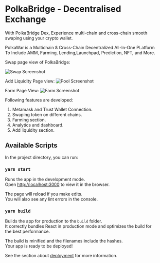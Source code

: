 # PolkaBridge - Decentralised Exchange

With PolkaBridge Dex, Experience multi-chain and cross-chain smooth swaping using your crypto wallet.

PolkaWar is a Multichain & Cross-Chain Decentralized All-In-One PLatform To Include AMM, Farming, Lending,Launchpad, Prediction, NFT, and More.

Swap page view of PolkaBridge:

![Swap Screenshot](dex.png)

Add Liquidity Page view:
![Pool Screenshot](pool.png)

Farm Page View:
![Farm Screenshot](farm.png)

Following features are developed:

1. Metamask and Trust Wallet Connection.
2. Swaping token on different chains.
3. Farming section.
4. Analytics and dashboard.
5. Add liquidity section.

## Available Scripts

In the project directory, you can run:

### `yarn start`

Runs the app in the development mode.\
Open [http://localhost:3000](http://localhost:3000) to view it in the browser.

The page will reload if you make edits.\
You will also see any lint errors in the console.

### `yarn build`

Builds the app for production to the `build` folder.\
It correctly bundles React in production mode and optimizes the build for the best performance.

The build is minified and the filenames include the hashes.\
Your app is ready to be deployed!

See the section about [deployment](https://facebook.github.io/create-react-app/docs/deployment) for more information.
